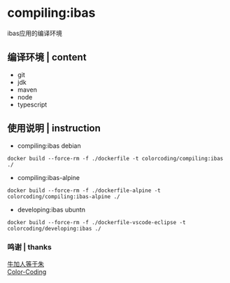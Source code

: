 # compiling:ibas
ibas应用的编译环境

## 编译环境 | content
* git
* jdk
* maven
* node
* typescript

## 使用说明 | instruction
* compiling:ibas debian
~~~
docker build --force-rm -f ./dockerfile -t colorcoding/compiling:ibas ./
~~~
* compiling:ibas-alpine
~~~
docker build --force-rm -f ./dockerfile-alpine -t colorcoding/compiling:ibas-alpine ./
~~~
* developing:ibas ubuntn
~~~
docker build --force-rm -f ./dockerfile-vscode-eclipse -t colorcoding/developing:ibas ./
~~~


### 鸣谢 | thanks
[牛加人等于朱](http://baike.baidu.com/view/1769.htm "NiurenZhu")<br>
[Color-Coding](http://colorcoding.org/ "咔啦工作室")<br>
